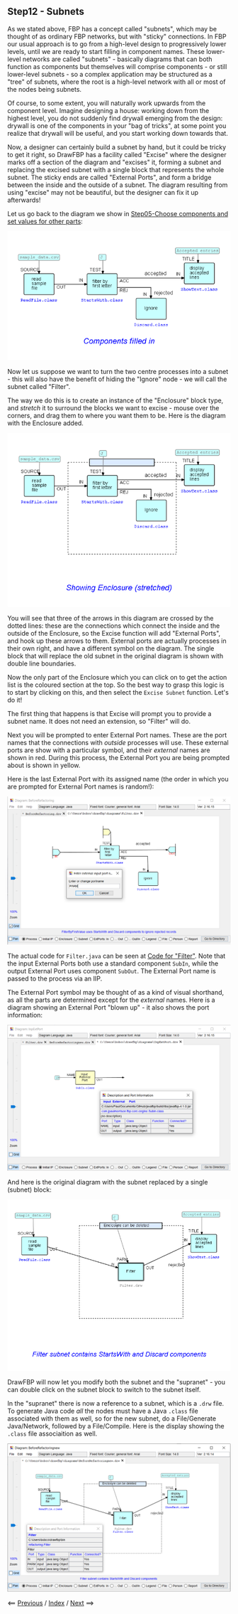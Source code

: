 
<link rel="stylesheet" type="text/css" href="../style.css">

## Step12 - Subnets

As we stated above, FBP has a concept called "subnets", which may be thought of as ordinary FBP networks, but with "sticky" connections.  In FBP our usual approach is to go from a high-level design to progressively lower levels, until we are ready to start filling in component names. These lower-level networks are called "subnets" - basically diagrams that can both function as components but themselves will comprise components - or still lower-level subnets - so a complex application may be structured as a "tree" of subnets, where the root is a high-level network with all or most of the nodes being subnets.

Of course, to some extent, you will naturally work upwards from the component level.  Imagine designing a house: working down from the highest level, you do not suddenly find drywall emerging from the design: drywall is one of the components in your "bag of tricks", at some point you realize that drywall will be useful, and you start working down towards that.

Now, a designer can certainly build a subnet by hand, but it could be tricky to get it right, so DrawFBP has a facility called "Excise" where the designer marks off a section of the diagram and "excises" it, forming a subnet and replacing the excised subnet with a single block that represents the whole subnet. The sticky ends are called "External Ports", and form a bridge between the inside and the outside of a subnet. The diagram resulting from using "excise" may not be beautiful, but the designer can fix it up afterwards!

Let us go back to the diagram we show in <a href="../Step05/">Step05-Choose components and set values for other parts</a>:

![Diagram with components and IIPs filled in](../Step05/Step05.png)

Now let us suppose we want to turn the two centre processes into a subnet - this will also have the benefit of hiding the "Ignore" node - we will call the subnet called "Filter".  

The way we do this is to create an instance of the "Enclosure" block type, and *stretch* it to surround the blocks we want to excise - mouse over the corners, and drag them to where you want them to be.  Here is the diagram with the Enclosure added.

![Diagram with "stretched" Enclosure](Step12.png)

You will see that three of the arrows in this diagram are crossed by the dotted lines:  these are the connections which connect the inside and the outside of the Enclosure, so the Excise function will add "External Ports", and hook up these arrows to them.  External ports are actually processes in their own right, and have a different symbol on the diagram.  The single block that will replace the old subnet in the original diagram is shown with double line boundaries.  

Now the only part of the Enclosure which you can click on to get the action list is the coloured section at the top.  So the best way to grasp this logic is to start by clicking on this, and then select the `Excise Subnet` function.   Let's do it!

The first thing that happens is that Excise will prompt you to provide a subnet name.  It does not need an extension, so "Filter" will do.

Next you will be prompted to enter External Port names. These are the port names that the connections with *outside* processes will use. These external ports are show with a particular symbol, and their *external* names are shown in red.  During this process, the External Port you are being prompted about is shown in yellow.

Here is the last External Port with its assigned name (the order in which you are prompted for External Port names is random!):

![Entering External Port names](Step12-1.png)

The actual code for `Filter.java` can be seen at [Code for "Filter"](code/Filter.java).  Note that the input External Ports both use a standard component `SubIn`, while the output External Port uses component `SubOut`.  The External Port name is passed to the process via an IIP. 

The External Port symbol may be thought of as a kind of visual shorthand, as all the parts are determined except for the *external* names.  Here is a diagram showing an External Port "blown up" - it also shows the port information:

!["Blown up" External Port](Step12-3.png)

And here is the original diagram with the subnet replaced by a single (subnet) block:

![Diagram after refactoring](Step12-2.png)

DrawFBP will now let you modify both the subnet and the "supranet" - you can double click on the subnet block to switch to the subnet itself.

In the "supranet" there is now a reference to a subnet, which is a `.drw` file.  To generate Java code *all* the nodes must have a Java `.class` file associated with them as well, so for the new subnet, do a File/Generate Java/Network, followed by a File/Compile.  Here is the display showing the `.class` file associaition as well.

![Entering External Port names](Step12-4.png)




<span class=middle> &lt;== <a href="../Step11/">  Previous</a> / <a href="https://github.com/jpaulm/fbp-tutorial-filter-file/"> Index</a> /  <a href="../Step13/"> Next</a> ==&gt;</span>
